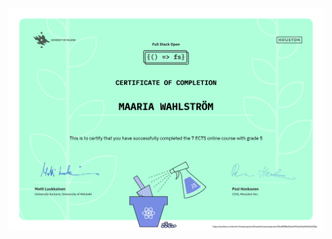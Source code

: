 ![Certificate for completing Full Stack Open 7 ECTS online course with grade 5, issued to Maaria Wahlström](/certificate-fullstack.png) 
